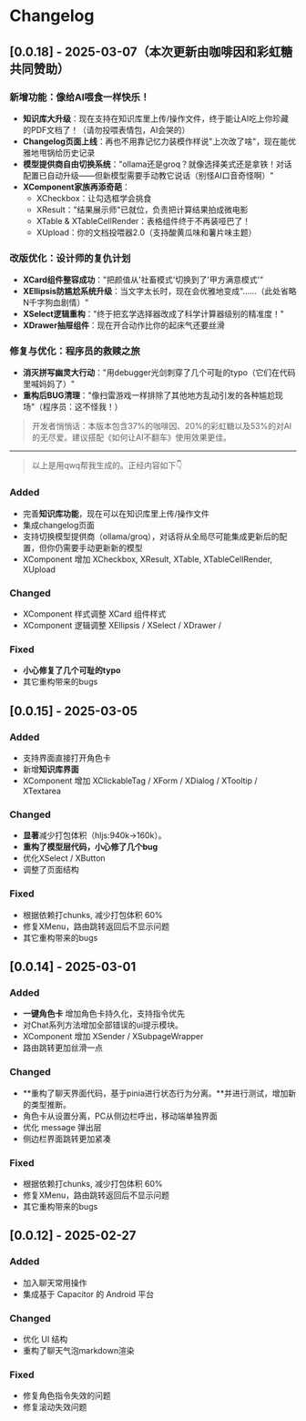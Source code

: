 # Changelog

## [0.0.18] - 2025-03-07（本次更新由咖啡因和彩虹糖共同赞助）

### 新增功能：像给AI喂食一样快乐！
- **知识库大升级**：现在支持在知识库里上传/操作文件，终于能让AI吃上你珍藏的PDF文档了！（请勿投喂表情包，AI会哭的）
- **Changelog页面上线**：再也不用靠记忆力装模作样说"上次改了啥"，现在能优雅地甩锅给历史记录
- **模型提供商自由切换系统**："ollama还是groq？就像选择美式还是拿铁！对话配置已自动升级——但新模型需要手动教它说话（别怪AI口音奇怪啊）"
- **XComponent家族再添奇葩**：
  - XCheckbox：让勾选框学会挑食
  - XResult："结果展示师"已就位，负责把计算结果拍成微电影
  - XTable & XTableCellRender：表格组件终于不再装哑巴了！
  - XUpload：你的文档投喂器2.0（支持酸黄瓜味和薯片味主题）

### 改版优化：设计师的复仇计划
- **XCard组件整容成功**："把颜值从'社畜模式'切换到了'甲方满意模式'"
- **XEllipsis防尴尬系统升级**：当文字太长时，现在会优雅地变成"......（此处省略N千字狗血剧情）"
- **XSelect逻辑重构**："终于把玄学选择器改成了科学计算器级别的精准度！"
- **XDrawer抽屉组件**：现在开合动作比你的起床气还要丝滑

### 修复与优化：程序员的救赎之旅
- **消灭拼写幽灵大行动**："用debugger光剑刺穿了几个可耻的typo（它们在代码里喊妈妈了）"
- **重构后BUG清理**："像扫雷游戏一样排除了其他地方乱动引发的各种尴尬现场"（程序员：这不怪我！）

> 开发者悄悄话：本版本包含37%的咖啡因、20%的彩虹糖以及53%的对AI的无尽爱。建议搭配《如何让AI不翻车》使用效果更佳。

---

> 以上是用qwq帮我生成的。正经内容如下👇

### Added

- 完善**知识库功能**，现在可以在知识库里上传/操作文件
- 集成changelog页面
- 支持切换模型提供商（ollama/groq），对话将从全局尽可能集成更新后的配置，但你仍需要手动更新新的模型
- XComponent 增加 XCheckbox, XResult, XTable, XTableCellRender, XUpload

### Changed

- XComponent 样式调整 XCard 组件样式
- XComponent 逻辑调整 XEllipsis / XSelect / XDrawer / 


### Fixed

- **小心修复了几个可耻的typo**
- 其它重构带来的bugs

## [0.0.15] - 2025-03-05

### Added

- 支持界面直接打开角色卡
- 新增**知识库界面**
- XComponent 增加 XClickableTag / XForm / XDialog / XTooltip / XTextarea

### Changed

- **显著**减少打包体积（hljs:940k->160k）。
- **重构了模型层代码，小心修了几个bug**
- 优化XSelect / XButton 
- 调整了页面结构

### Fixed

- 根据依赖打chunks, 减少打包体积 60%
- 修复XMenu，路由跳转返回后不显示问题
- 其它重构带来的bugs

## [0.0.14] - 2025-03-01

### Added

- **一键角色卡** 增加角色卡持久化，支持指令优先
- 对Chat系列方法增加全部错误的ui提示模块。
- XComponent 增加 XSender / XSubpageWrapper 
- 路由跳转更加丝滑一点

### Changed

- **重构了聊天界面代码，基于pinia进行状态行为分离。**并进行测试，增加新的类型推断。
- 角色卡从设置分离，PC从侧边栏呼出，移动端单独界面
- 优化 message 弹出层
- 侧边栏界面跳转更加紧凑

### Fixed

- 根据依赖打chunks, 减少打包体积 60%
- 修复XMenu，路由跳转返回后不显示问题
- 其它重构带来的bugs

## [0.0.12] - 2025-02-27

### Added

- 加入聊天常用操作
- 集成基于 Capacitor 的 Android 平台

### Changed

- 优化 UI 结构
- 重构了聊天气泡markdown渲染

### Fixed

- 修复角色指令失效的问题
- 修复滚动失效问题